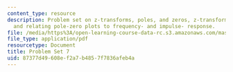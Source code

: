 ```yaml
---
content_type: resource
description: Problem set on z-transforms, poles, and zeros, z-transform properties,
  and relating pole-zero plots to frequency- and impulse- response.
file: /media/https%3A/open-learning-course-data-rc.s3.amazonaws.com/mas-160-signals-systems-and-information-for-media-technology-fall-2007/87377d49608ef2a7b4857f7836afeb4a_ps7.pdf
file_type: application/pdf
resourcetype: Document
title: Problem Set 7
uid: 87377d49-608e-f2a7-b485-7f7836afeb4a
---
```

